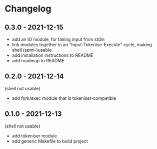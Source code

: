 # Changelog

## 0.3.0 - 2021-12-15

- add an IO module, for taking input from stdin
- link modules together in an "Input-Tokenise-Execute" cycle, making shell
(semi-)usable
- add installation instructions to README
- add roadmap to README

## 0.2.0 - 2021-12-14

(shell not usable)

- add fork/exec module that is tokeniser-compatible

## 0.1.0 - 2021-12-13

(shell not usable)

- add tokeniser module
- add generic Makefile to build project
